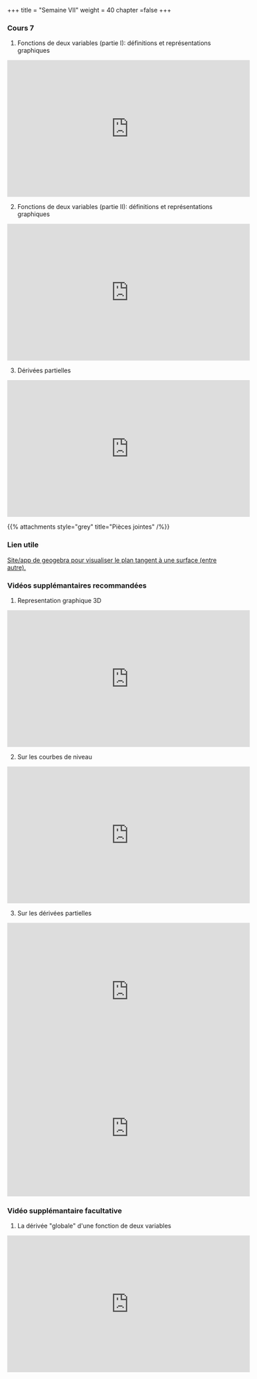 +++
title = "Semaine VII"
weight = 40
chapter =false
+++

<!--
# :construction:
Vidéos disponible le 29 septembre 2020
-->

### Cours 7

1) Fonctions de deux variables (partie I): définitions et représentations graphiques

<iframe width="560" height="315" src="https://www.youtube.com/embed/6TzWZnVJ8k8" frameborder="0" allow="accelerometer; autoplay; clipboard-write; encrypted-media; gyroscope; picture-in-picture" allowfullscreen></iframe>


2) Fonctions de deux variables (partie II): définitions et représentations graphiques

<iframe width="560" height="315" src="https://www.youtube.com/embed/JD0MOWXLw88" frameborder="0" allow="accelerometer; autoplay; clipboard-write; encrypted-media; gyroscope; picture-in-picture" allowfullscreen></iframe>


3) Dérivées partielles

<iframe width="560" height="315" src="https://www.youtube.com/embed/a92JJTW6Sn4" frameborder="0" allow="accelerometer; autoplay; clipboard-write; encrypted-media; gyroscope; picture-in-picture" allowfullscreen></iframe>



{{% attachments style="grey" title="Pièces jointes" /%}}

### Lien utile 

<a href="https://www.geogebra.org/m/m9hvRWKQ">Site/app de geogebra pour visualiser le plan tangent à une surface (entre autre).</a>


### Vidéos supplémantaires recommandées

1) Representation graphique 3D 

<iframe width="560" height="315" src="https://www.youtube.com/embed/2DRmfxkH_VI" frameborder="0" allow="accelerometer; autoplay; clipboard-write; encrypted-media; gyroscope; picture-in-picture" allowfullscreen></iframe>


2) Sur les courbes de niveau

<iframe width="560" height="315" src="https://www.youtube.com/embed/WsZj5Rb6do8" frameborder="0" allow="accelerometer; autoplay; clipboard-write; encrypted-media; gyroscope; picture-in-picture" allowfullscreen></iframe>


3) Sur les dérivées partielles

<iframe width="560" height="315" src="https://www.youtube.com/embed/dfvnCHqzK54" frameborder="0" allow="accelerometer; autoplay; clipboard-write; encrypted-media; gyroscope; picture-in-picture" allowfullscreen></iframe>

<iframe width="560" height="315" src="https://www.youtube.com/embed/EoEV5-_mLeM" frameborder="0" allow="accelerometer; autoplay; clipboard-write; encrypted-media; gyroscope; picture-in-picture" allowfullscreen></iframe>


<!--
3) Explication du test de la dérivée seconde et petit example.

<iframe width="560" height="315" src="https://www.youtube.com/embed/-cW5hCsc9Yc" frameborder="0" allow="accelerometer; autoplay; clipboard-write; encrypted-media; gyroscope; picture-in-picture" allowfullscreen></iframe>

4) Résolution d'un problème d'optimisation

<iframe width="560" height="315" src="https://www.youtube.com/embed/dam16G6cZ8k" frameborder="0" allow="accelerometer; autoplay; clipboard-write; encrypted-media; gyroscope; picture-in-picture" allowfullscreen></iframe>
-->

### Vidéo supplémantaire facultative


1) La dérivée "globale" d'une fonction de deux variables

<iframe width="560" height="315" src="https://www.youtube.com/embed/9n0cRmmxkJw" frameborder="0" allow="accelerometer; autoplay; clipboard-write; encrypted-media; gyroscope; picture-in-picture" allowfullscreen></iframe>

